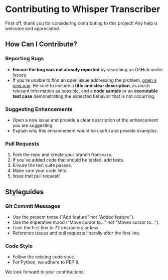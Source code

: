 # Contributing to Whisper Transcriber

First off, thank you for considering contributing to this project! Any help is welcome and appreciated.

## How Can I Contribute?

### Reporting Bugs

- **Ensure the bug was not already reported** by searching on GitHub under [Issues](https://github.com/mihmosh/whisper_flash/issues).
- If you're unable to find an open issue addressing the problem, [open a new one](https://github.com/mihmosh/whisper_flash/issues/new). Be sure to include a **title and clear description**, as much relevant information as possible, and a **code sample** or an **executable test case** demonstrating the expected behavior that is not occurring.

### Suggesting Enhancements

- Open a new issue and provide a clear description of the enhancement you are suggesting.
- Explain why this enhancement would be useful and provide examples.

### Pull Requests

1.  Fork the repo and create your branch from `main`.
2.  If you've added code that should be tested, add tests.
3.  Ensure the test suite passes.
4.  Make sure your code lints.
5.  Issue that pull request!

## Styleguides

### Git Commit Messages

- Use the present tense ("Add feature" not "Added feature").
- Use the imperative mood ("Move cursor to..." not "Moves cursor to...").
- Limit the first line to 72 characters or less.
- Reference issues and pull requests liberally after the first line.

### Code Style

- Follow the existing code style.
- For Python, we adhere to PEP 8.

We look forward to your contributions!
